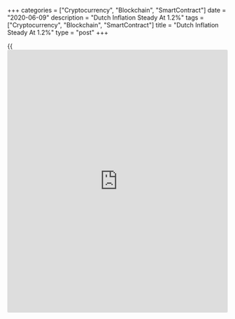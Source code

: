 +++
categories = ["Cryptocurrency", "Blockchain", "SmartContract"]
date = "2020-06-09"
description = "Dutch Inflation Steady At 1.2%"
tags = ["Cryptocurrency", "Blockchain", "SmartContract"]
title = "Dutch Inflation Steady At 1.2%"
type = "post"
+++

{{<iframe id="large-banner" src="https://www.bounty.group/#slide=1.0" width="100%" height="600" scrolling="no" style="border: 0px solid rgb(216, 221, 230); border-radius: 3px;">}}

Dutch consumer prices increased at a steady pace in May, data from the
Central Bureau of Statistics showed on Tuesday.

The consumer price index rose 1.2 percent year-on-year in May, the same
as seen in April.

Prices for tobacco increased 12.0 percent annually in May. Meanwhile
prices for motor fuels decreased 14.1 percent.

The price development of clothing had a depressing effect on consumer
price inflation, the agency said.

Inflation based on the Harmonized Index of Consumer Prices, or HICP,
rose to 1.1 percent in May from 1.0 percent in the previous month.

Separate data from the statistical office showed that the industrial
production declined 11.0 percent annually in April, following a 1.9
percent fall in March. This was the biggest decline since mid-2009.

Among various segments, transportation declined the most in April as
factories were closed due to the [coronavirus][1] pandemic.

Production was lower in almost all segments compared to the previous
year, except in the machinery and pharmaceutical industries, the agency
said.

On a seasonally adjusted basis, industrial production fell 8.1 percent
in April.

For comments and feedback [contact](https://www.playgroundfx.com/contact/): editorial@rtt[news](https://www.letsplayfx.com/blog/forex-news-website/).com

[Economic News][2]

 **What parts of the world are seeing the best (and worst) economic
performances lately? Click[here][3] to check out our [Econ Scorecard][3]
and find out! See up-to-the-moment [ranking](https://www.playgroundfx.com/blog/crypto-exchange-ranking/)s for the best and worst
performers in [GDP][4], [unemployment rate][5], [inflation][6] and much
more.**

   1. www.rtt[news](https://www.letsplayfx.com/blog/forex-news-website/).com/list/coronavirus.aspx
   2. www.rtt[news](https://www.letsplayfx.com/blog/forex-news-website/).com/Content/EconomicNews.aspx
   3. www.rtt[news](https://www.letsplayfx.com/blog/forex-news-website/).com/economic-scorecard/world-rank/PPI/highest-performance.aspx
   4. www.rtt[news](https://www.letsplayfx.com/blog/forex-news-website/).com/economic-scorecard/world-rank/GDP/highest-performance.aspx
   5. www.rtt[news](https://www.letsplayfx.com/blog/forex-news-website/).com/economic-scorecard/world-rank/unemployment-rate/lowest-performance.aspx
   6. www.rtt[news](https://www.letsplayfx.com/blog/forex-news-website/).com/economic-scorecard/world-rank/CPI/highest-performance.aspx